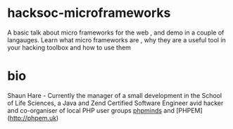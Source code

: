 # hacksoc-microframeworks

A basic talk about micro frameworks for the web , and demo in a couple of langauges. 
Learn what micro frameworks are , why they are a useful tool in your hacking toolbox and how to use them

# bio

Shaun Hare - Currently the manager of a small development in the School of Life Sciences, a Java and Zend Certified Software Engineer
avid hacker and co-organiser of local PHP user groups [phpminds](http://phpminds.org) and [PHPEM] (http://phpem.uk) 
